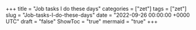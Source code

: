 +++
title = "Job tasks I do these days"
categories = ["zet"]
tags = ["zet"]
slug = "Job-tasks-I-do-these-days"
date = "2022-09-26 00:00:00 +0000 UTC"
draft = "false"
ShowToc = "true"
mermaid = "true"
+++

